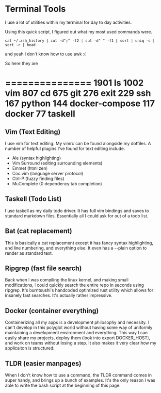 # Terminal Tools

I use a lot of utilities within my terminal for day to day activities.

Using this quick script, I figured out what my most used commands were.

`cat ~/.zsh_history | cut -d";" -f2 | cut -d" " -f1 | sort | uniq -c | sort -r | head`

and yeah I don't know how to use awk :(

So here they are

===============
1901 ls
1002 vim
807 cd
675 git
276 exit
229 ssh
167 python
144 docker-compose
117 docker
77 taskell
===============

## Vim (Text Editing)

I use vim for text editing. My vimrc can be found alongside my dotfiles.
A number of helpful plugins I've found for text editing include.

- Ale (syntax highlighting)
- Vim Surround (editing surrounding elements)
- Emmet (html zen)
- Coc.vim (language server protocol)
- Ctrl-P (fuzzy finding files)
- MuComplete (0 dependency tab completion)

## Taskell (Todo List)

I use taskell as my daily todo driver.
It has full vim bindings and saves to standard markdown files.
Essentially all I could ask for out of a todo list.

## Bat (cat replacement)

This is basically a cat replacement except it has fancy syntax highlighting, and line numbering, and everything else. It even has a --plain option to render as standard text.

## Ripgrep (fast file search)

Back when I was compiling the linux kernel, and making small modifications, I could quickly search the entire repo in seconds using ripgrep. It's burntsushi's handcoded optimized rust utility which allows for insanely fast searches. It's actually rather impressive.

## Docker (container everything)

Containerizing all my apps is a development philosophy and necessity. I can't develop in this polyglot world without having some way of uniformly maintaining a development environment and everything. This way I can easily share my projects, deploy them (look into export DOCKER_HOST), and work on teams without losing a step. It also makes it very clear how my applicaiton is structured.

## TLDR (easier manpages)

When I don't know how to use a command, the TLDR command comes in super handy, and brings up a bunch of examples. It's the only reason I was able to write the bash script at the beginning of this page.
